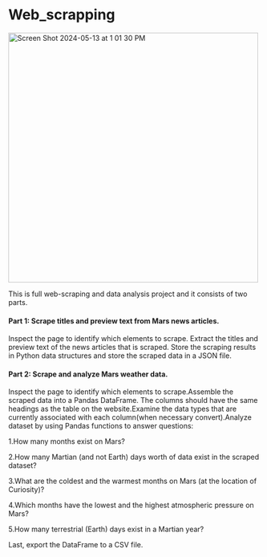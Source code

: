 # Web_scrapping
<img width="498" alt="Screen Shot 2024-05-13 at 1 01 30 PM" src="https://github.com/JelenaRaonic/Web_scrapping/assets/159960361/7738b47e-15b1-4128-850b-a3cd68ee48a4">


This is full web-scraping and data analysis project and it consists of two parts.

#### Part 1: Scrape titles and preview text from Mars news articles.
Inspect the page to identify which elements to scrape. Extract the titles and preview text of the news articles that is scraped. Store the scraping results in Python data structures and store the scraped data in a JSON file.

#### Part 2: Scrape and analyze Mars weather data.
Inspect the page to identify which elements to scrape.Assemble the scraped data into a Pandas DataFrame. The columns should have the same headings as the table on the website.Examine the data types that are currently associated with each column(when necessary convert).Analyze dataset by using Pandas functions to answer questions:

1.How many months exist on Mars?

2.How many Martian (and not Earth) days worth of data exist in the scraped dataset?

3.What are the coldest and the warmest months on Mars (at the location of Curiosity)?

4.Which months have the lowest and the highest atmospheric pressure on Mars? 

5.How many terrestrial (Earth) days exist in a Martian year?

Last, export the DataFrame to a CSV file.
